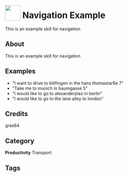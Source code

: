 # <img src="https://raw.githack.com/FortAwesome/Font-Awesome/master/svgs/solid/robot.svg" card_color="#40DBB0" width="50" height="50" style="vertical-align:bottom"/> Navigation Example
This is an example skill for navigation

## About
This is an example skill for navigation

## Examples
* "I want to drive to billfingen in the hans thomastarße 7"
* "Take me to munich in baumgasse 5"
* "I would like to go to alexanderplaz in berlin"
* "I would like to go to the lane alley to london"

## Credits
gras64

## Category
**Productivity**
Transport

## Tags

